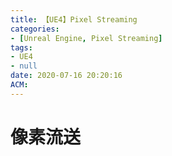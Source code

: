 ```yaml
---
title: 【UE4】Pixel Streaming
categories:
- [Unreal Engine, Pixel Streaming]
tags:
- UE4
- null
date: 2020-07-16 20:20:16
ACM:
---
```

# 像素流送

